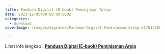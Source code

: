```yaml
---
title: Panduan Digital (E-book) Peminjaman Arsip
date: 2023-12-05T00:00:00.000Z
categories:
  - download
coverImage: /images/migrated/Panduan-Digital-Peminjaman-Arsip-e1701735905653.png

---
```


Lihat info lengkap : **[Panduan Digital (E-book) Peminjaman Arsip](https://bkd.nttprov.go.id/web/wp-content/uploads/2023/12/Panduan-Digital-E-book-Peminjaman-Arsip.pdf)**
